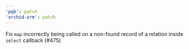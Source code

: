 ```yaml
---
'pqb': patch
'orchid-orm': patch
---
```


Fix `map` incorrectly being called on a non-found record of a relation inside `select` callback (#475)
